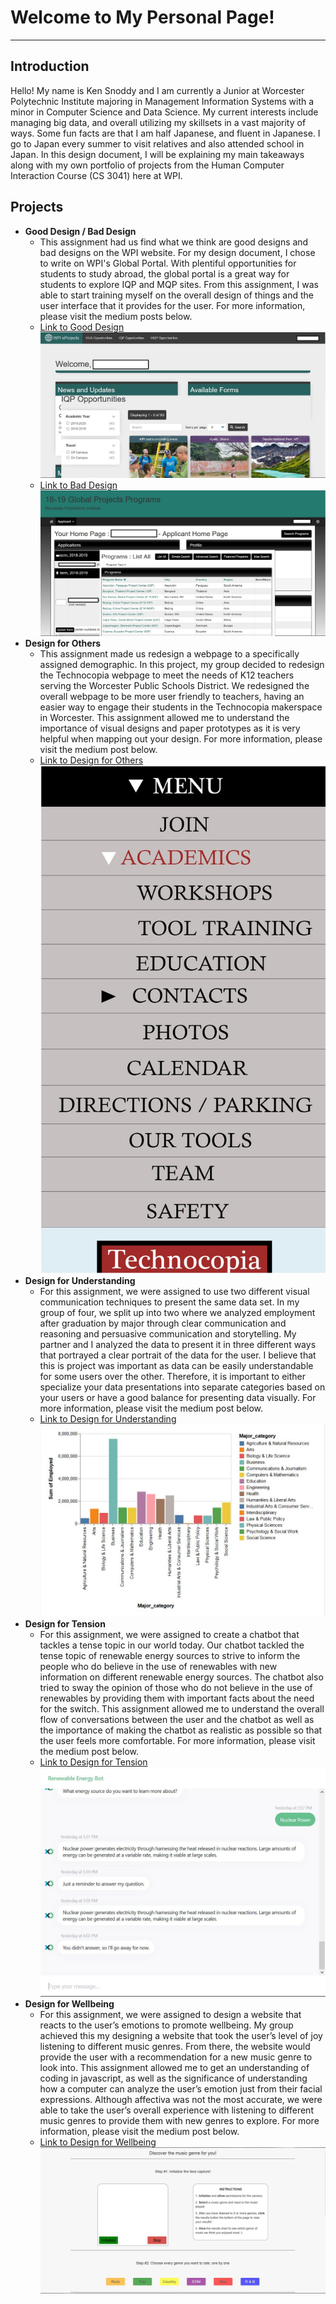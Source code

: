 # Welcome to My Personal Page!
*** 
## Introduction 
Hello! My name is Ken Snoddy and I am currently a Junior at Worcester Polytechnic Institute majoring in Management Information Systems with a minor in Computer Science and Data Science. 
My current interests include managing big data, and overall utilizing my skillsets in a vast majority of ways. 
Some fun facts are that I am half Japanese, and fluent in Japanese. 
I go to Japan every summer to visit relatives and also attended school in Japan. 
In this design document, I will be explaining my main takeaways along with my own portfolio of projects from the Human Computer Interaction Course (CS 3041) here at WPI.

## Projects
- **Good Design / Bad Design**
    - This assignment had us find what we think are good designs and bad designs on the WPI website. For my design document, I chose to write on WPI's Global Portal. With plentiful opportunities for students to study abroad, the global portal is a great way for students to explore IQP and MQP sites. From this assignment, I was able to start training myself on the overall design of things and the user interface that it provides for the user. For more information, please visit the medium posts below.
    - [Link to Good Design](https://medium.com/@kendog95/wpi-good-design-86ae2febe9c4)
    ![alt text](https://github.com/ksnoddy/Design-Manifesto/blob/master/Images/Good%20Design.JPG "Good Design")
    - [Link to Bad Design](https://medium.com/@kendog95/wpi-bad-design-53dca6736d8c)
    ![alt text](https://github.com/ksnoddy/Design-Manifesto/blob/master/Images/Bad%20Design.JPG "Bad Design")
- **Design for Others**
    - This assignment made us redesign a webpage to a specifically assigned demographic. In this project, my group decided to redesign the Technocopia webpage to meet the needs of K12 teachers serving the Worcester Public Schools District. We redesigned the overall webpage to be more user friendly to teachers, having an easier way to engage their students in the Technocopia makerspace in Worcester. This assignment allowed me to understand the importance of visual designs and paper prototypes as it is very helpful when mapping out your design. For more information, please visit the medium post below.
    - [Link to Design for Others](https://medium.com/@kendog95/design-for-others-df0d936dbd40)
    ![alt text](https://github.com/ksnoddy/Design-Manifesto/blob/master/Images/Other%202.jpg "Others")
- **Design for Understanding**
    - For this assignment, we were assigned to use two different visual communication techniques to present the same data set. In my group of four, we split up into two where we analyzed employment after graduation by major through clear communication and reasoning and persuasive communication and storytelling. My partner and I analyzed the data to present it in three different ways that portrayed a clear portrait of the data for the user. I believe that this is project was important as data can be easily understandable for some users over the other. Therefore, it is important to either specialize your data presentations into separate categories based on your users or have a good balance for presenting data visually. For more information, please visit the medium post below. 
    - [Link to Design for Understanding](https://cs3041-18b.github.io/designs/datavis_assn.html)
    ![alt text](https://github.com/ksnoddy/Design-Manifesto/blob/master/Images/Understanding.JPG "Understanding")
- **Design for Tension**
    - For this assignment, we were assigned to create a chatbot that tackles a tense topic in our world today. Our chatbot tackled the tense topic of renewable energy sources to strive to inform the people who do believe in the use of renewables with new information on different renewable energy sources. The chatbot also tried to sway the opinion of those who do not believe in the use of renewables by providing them with important facts about the need for the switch. This assignment allowed me to understand the overall flow of conversations between the user and the chatbot as well as the importance of making the chatbot as realistic as possible so that the user feels more comfortable. For more information, please visit the medium post below.
    - [Link to Design for Tension]( https://medium.com/@kendog95/design-for-tension-1911845406a1)
    ![alt text](https://github.com/ksnoddy/Design-Manifesto/blob/master/Images/Tension%202.JPG "Tension")
- **Design for Wellbeing**
    - For this assignment, we were assigned to design a website that reacts to the user’s emotions to promote wellbeing. My group achieved this my designing a website that took the user’s level of joy listening to different music genres. From there, the website would provide the user with a recommendation for a new music genre to look into. This assignment allowed me to get an understanding of coding in javascript, as well as the significance of understanding how a computer can analyze the user’s emotion just from their facial expressions. Although affectiva was not the most accurate, we were able to take the user’s overall experience with listening to different music genres to provide them with new genres to explore. For more information, please visit the medium post below. 
    - [Link to Design for Wellbeing]( https://medium.com/@kendog95/design-for-wellbeing-60bdd01745e7)
    ![alt text](https://github.com/ksnoddy/Design-Manifesto/blob/master/Images/Wellbeing%202.JPG "Wellbeing")

